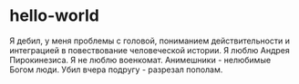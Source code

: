 # hello-world
Я дебил, у меня проблемы с головой, пониманием действительности и интеграцией в повествование человеческой истории.
Я люблю Андрея Пирокинезиса.
Я не люблю военкомат.
Анимешники - нелюбимые Богом люди.
Убил вчера подругу - разрезал пополам.

